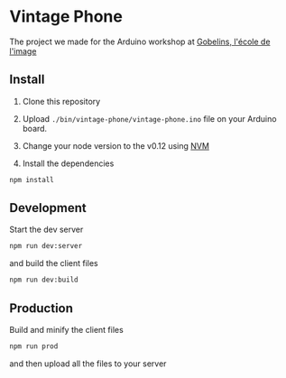 Vintage Phone
=============

The project we made for the Arduino workshop at [Gobelins, l'école de l'image](http://www.gobelins.fr)

## Install

1. Clone this repository

2. Upload `./bin/vintage-phone/vintage-phone.ino` file on your Arduino board.

3. Change your node version to the v0.12 using [NVM](https://github.com/creationix/nvm)

4. Install the dependencies
  ```bash
  npm install
  ```

## Development

Start the dev server
```bash
npm run dev:server
```

and build the client files
```bash
npm run dev:build
```

## Production

Build and minify the client files
```bash
npm run prod
```

and then upload all the files to your server
